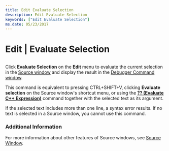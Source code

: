```yaml
---
title: Edit Evaluate Selection
description: Edit Evaluate Selection
keywords: ["Edit Evaluate Selection"]
ms.date: 05/23/2017
---
```


# Edit | Evaluate Selection


## <span id="ddk_edit_evaluate_selection_dbg"></span><span id="DDK_EDIT_EVALUATE_SELECTION_DBG"></span>


Click **Evaluate Selection** on the **Edit** menu to evaluate the current selection in the [Source window](source-window.md) and display the result in the [Debugger Command window](debugger-command-window.md).

This command is equivalent to pressing CTRL+SHIFT+V, clicking **Evaluate selection** on the Source window's shortcut menu, or using the [**?? (Evaluate C++ Expression)**](----evaluate-c---expression-.md) command together with the selected text as its argument.

If the selected text includes more than one line, a syntax error results. If no text is selected in a Source window, you cannot use this command.

### <span id="additional_information"></span><span id="ADDITIONAL_INFORMATION"></span>Additional Information

For more information about other features of Source windows, see [Source Window](source-window.md).

 

 





